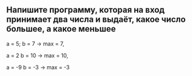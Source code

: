 ## Напишите программу, которая на вход принимает два числа и выдаёт, какое число большее, а какое меньшее ##

a = 5; b = 7 -> max = 7,

a = 2 b = 10 -> max = 10,

a = -9 b = -3 -> max = -3
